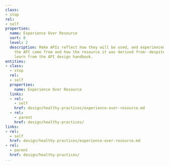 ```yaml
---
class:
- stop
rel:
- self
properties:
  name: Experience Over Resource
  sort: 8
  level: 2
  description: Make APIs reflect how they will be used, and experienced, over where
    the API came from and how the resource it was derived from--despite what you may
    learn from the API design handbook.
entities:
- class:
  - stop
  rel:
  - self
  properties:
    name: Experience Over Resource
  links:
  - rel:
    - self
    href: design/healthy-practices/experience-over-resource.md
  - rel:
    - parent
    href: design/healthy-practices/
links:
- rel:
  - self
  href: design/healthy-practices/experience-over-resource.md
- rel:
  - parent
  href: design/healthy-practices/
...
```

